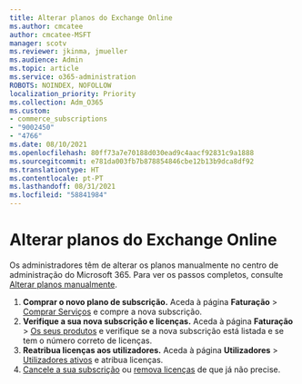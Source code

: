 ```yaml
---
title: Alterar planos do Exchange Online
ms.author: cmcatee
author: cmcatee-MSFT
manager: scotv
ms.reviewer: jkinma, jmueller
ms.audience: Admin
ms.topic: article
ms.service: o365-administration
ROBOTS: NOINDEX, NOFOLLOW
localization_priority: Priority
ms.collection: Adm_O365
ms.custom:
- commerce_subscriptions
- "9002450"
- "4766"
ms.date: 08/10/2021
ms.openlocfilehash: 80ff73a7e70188d030ead9c4aacf92831c9a1888
ms.sourcegitcommit: e781da003fb7b878854846cbe12b13b9dca8df92
ms.translationtype: HT
ms.contentlocale: pt-PT
ms.lasthandoff: 08/31/2021
ms.locfileid: "58841984"
---
```

# <a name="change-exchange-online-plans"></a>Alterar planos do Exchange Online

Os administradores têm de alterar os planos manualmente no centro de administração do Microsoft 365. Para ver os passos completos, consulte [Alterar planos manualmente](https://docs.microsoft.com/microsoft-365/commerce/subscriptions/change-plans-manually).

1. **Comprar o novo plano de subscrição.** Aceda à página **Faturação** > [Comprar Serviços](https://go.microsoft.com/fwlink/p/?linkid=868433) e compre a nova subscrição.
2. **Verifique a sua nova subscrição e licenças.** Aceda à página **Faturação** > [Os seus produtos](https://go.microsoft.com/fwlink/p/?linkid=842054) e verifique se a nova subscrição está listada e se tem o número correto de licenças.
3. **Reatribua licenças aos utilizadores.** Aceda à página **Utilizadores** > [Utilizadores ativos](https://go.microsoft.com/fwlink/p/?linkid=834822) e atribua licenças.
4. [Cancele a sua subscrição](https://docs.microsoft.com/microsoft-365/commerce/subscriptions/cancel-your-subscription) ou [remova licenças](https://docs.microsoft.com/microsoft-365/commerce/licenses/buy-licenses) de que já não precise.